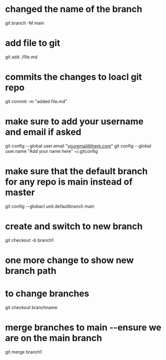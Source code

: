 # changed the name of the branch
git branch -M main 

# add file to git
git add ./file.md

# commits the changes to loacl git repo
git commit -m "added file.md"

# make sure to add your username and email if asked
git config --global user.email "youremail@here.com"
git config --global user.name  "Add your name here"
~/.gitconfig

# make sure that the default branch for any repo is main instead of master
git config --globacl unit.defaultbranch main

# create and switch to new branch
git checkout -b branch1

# one more change to show new branch path

# to change branches
git checkout branchname

# merge branches to main --ensure we are on the main branch
git merge branch1
